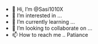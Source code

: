 - 👋 Hi, I’m @Sasi1010X
- 👀 I’m interested in ...
- 🌱 I’m currently learning ...
- 💞️ I’m looking to collaborate on ...
- 📫 How to reach me ..
Patiance 

<!---
Sasi1010X/Sasi1010X is a ✨ special ✨ repository because its `README.md` (this file) appears on your GitHub profile.
You can click the Preview link to take a look at your changes.
--->
